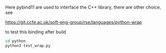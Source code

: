 Here pybind11 are used to interface the C++ library, there are other choice, see

https://git.ccfe.ac.uk/soft-eng-group/rse/languages/python-wrap

to test this binding after build
```bash
cd python
python3 test_wrap.py
```